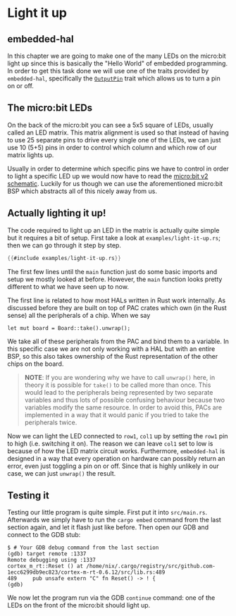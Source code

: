 # Light it up
## embedded-hal

In this chapter we are going to make one of the many LEDs on the micro:bit light up since this is
basically the "Hello World" of embedded programming. In order to get this task done we will use one
of the traits provided by `embedded-hal`, specifically the [`OutputPin`] trait which allows us to
turn a pin on or off.

[`OutputPin`]: https://docs.rs/embedded-hal/0.2.6/embedded_hal/digital/v2/trait.OutputPin.html

## The micro:bit LEDs

On the back of the micro:bit you can see a 5x5 square of LEDs, usually called an LED matrix. This
matrix alignment is used so that instead of having to use 25 separate pins to drive every single one
of the LEDs, we can just use 10 (5+5) pins in order to control which column and which row of our
matrix lights up.

Usually in order to determine which specific pins we have to control in order to light a specific
LED up we would now have to read the [micro:bit v2 schematic].  Luckily for us though we can use the
aforementioned micro:bit BSP which abstracts all of this nicely away from us.

[schematic page]: https://tech.microbit.org/hardware/schematic/
[micro:bit v2 schematic]: https://github.com/microbit-foundation/microbit-v2-hardware/blob/main/V2.00/MicroBit_V2.0.0_S_schematic.PDF

## Actually lighting it up!

The code required to light up an LED in the matrix is actually quite simple but it requires a bit of
setup. First take a look at `examples/light-it-up.rs`; then we can go through it step by step.

```rust
{{#include examples/light-it-up.rs}}
```

The first few lines until the `main` function just do some basic imports and setup we mostly looked
at before.  However, the `main` function looks pretty different to what we have seen up to now.

The first line is related to how most HALs written in Rust work internally.
As discussed before they are built on top of PAC crates which own (in the Rust sense)
all the peripherals of a chip. When we say

    let mut board = Board::take().unwrap();
    
We take all of these peripherals from the PAC and bind them to a variable. In this specific case we
are not only working with a HAL but with an entire BSP, so this also takes ownership of the Rust
representation of the other chips on the board.

> **NOTE**: If you are wondering why we have to call `unwrap()` here, in theory it is possible for
> `take()` to be called more than once. This would lead to the peripherals being represented by two
> separate variables and thus lots of possible confusing behaviour because two variables modify the
> same resource. In order to avoid this, PACs are implemented in a way that it would panic if you
> tried to take the peripherals twice.

Now we can light the LED connected to `row1`, `col1` up by setting the `row1` pin to high
(i.e. switching it on).  The reason we can leave `col1` set to low is because of how the LED matrix
circuit works. Furthermore, `embedded-hal` is designed in a way that every operation on hardware can
possibly return an error, even just toggling a pin on or off. Since that is highly unlikely in our
case, we can just `unwrap()` the result.

## Testing it

Testing our little program is quite simple. First put it into `src/main.rs`. Afterwards we simply
have to run the `cargo embed` command from the last section again, and let it flash just like
before. Then open our GDB and connect to the GDB stub:

```
$ # Your GDB debug command from the last section
(gdb) target remote :1337
Remote debugging using :1337
cortex_m_rt::Reset () at /home/nix/.cargo/registry/src/github.com-1ecc6299db9ec823/cortex-m-rt-0.6.12/src/lib.rs:489
489     pub unsafe extern "C" fn Reset() -> ! {
(gdb)
```

We now let the program run via the GDB `continue` command: one of the LEDs on the front of the
micro:bit should light up.
